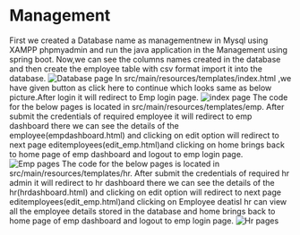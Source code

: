 # Management
First we created a Database name as managementnew in Mysql using XAMPP phpmyadmin and run the java application in the Management using spring boot.
Now,we can see the columns names created in the database and then create the employee table with csv format import it into the database.
![Database page](https://user-images.githubusercontent.com/121932305/215082001-a006f017-22a8-48cb-a1d3-4530df138157.jpg)
In src/main/resources/templates/index.html ,we have given button as click here to continue which looks same as below picture.After login it will redirect to Emp login page.
![index page](https://user-images.githubusercontent.com/121932305/215082447-44bf82c2-f0cd-4bd9-a2b8-f384633e399c.jpg)
The code for the below pages is located in src/main/resources/templates/emp.
After submit the credentials of required employee it will redirect to emp dashboard there we can see the details of the employee(empdashboard.html) and clicking on edit option will redirect to next page editemployees(edit_emp.html)and clicking on home brings back to home page of emp dashboard and logout to emp login page.
![Emp pages](https://user-images.githubusercontent.com/121932305/215082471-049652af-a67a-48e9-9609-d834e2747446.jpg)
The code for the below pages is located in src/main/resources/templates/hr.
After submit the credentials of required hr admin it will redirect to hr dashboard there we can see the details of the hr(hrdashboard.html) and clicking on edit option will redirect to next page editemployees(edit_emp.html)and clicking on Employee deatisl hr can view all the employee details stored in the database and home brings back to home page of emp dashboard and logout to emp login page.
![Hr pages](https://user-images.githubusercontent.com/121932305/215082483-a2df0771-3ca0-4307-84bd-17d354eb027f.jpg)


